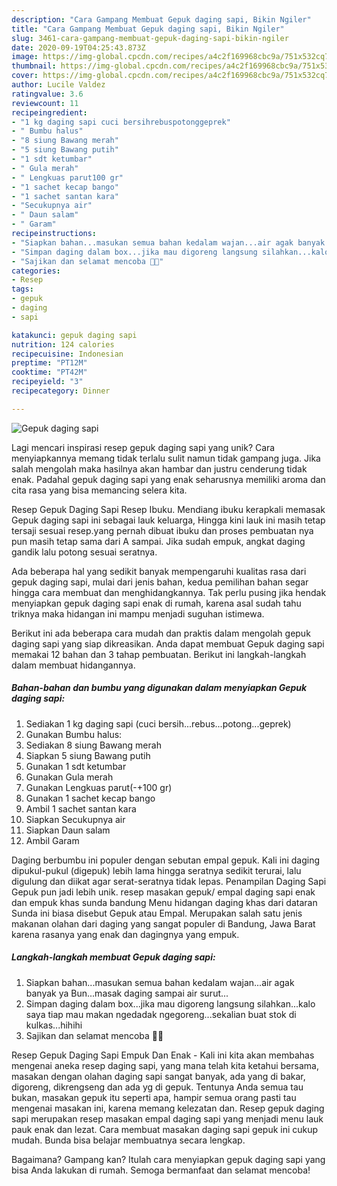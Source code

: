 ```yaml
---
description: "Cara Gampang Membuat Gepuk daging sapi, Bikin Ngiler"
title: "Cara Gampang Membuat Gepuk daging sapi, Bikin Ngiler"
slug: 3461-cara-gampang-membuat-gepuk-daging-sapi-bikin-ngiler
date: 2020-09-19T04:25:43.873Z
image: https://img-global.cpcdn.com/recipes/a4c2f169968cbc9a/751x532cq70/gepuk-daging-sapi-foto-resep-utama.jpg
thumbnail: https://img-global.cpcdn.com/recipes/a4c2f169968cbc9a/751x532cq70/gepuk-daging-sapi-foto-resep-utama.jpg
cover: https://img-global.cpcdn.com/recipes/a4c2f169968cbc9a/751x532cq70/gepuk-daging-sapi-foto-resep-utama.jpg
author: Lucile Valdez
ratingvalue: 3.6
reviewcount: 11
recipeingredient:
- "1 kg daging sapi cuci bersihrebuspotonggeprek"
- " Bumbu halus"
- "8 siung Bawang merah"
- "5 siung Bawang putih"
- "1 sdt ketumbar"
- " Gula merah"
- " Lengkuas parut100 gr"
- "1 sachet kecap bango"
- "1 sachet santan kara"
- "Secukupnya air"
- " Daun salam"
- " Garam"
recipeinstructions:
- "Siapkan bahan...masukan semua bahan kedalam wajan...air agak banyak ya Bun...masak daging sampai air surut..."
- "Simpan daging dalam box...jika mau digoreng langsung silahkan...kalo saya tiap mau makan ngedadak ngegoreng...sekalian buat stok di kulkas...hihihi"
- "Sajikan dan selamat mencoba 🤗💐"
categories:
- Resep
tags:
- gepuk
- daging
- sapi

katakunci: gepuk daging sapi 
nutrition: 124 calories
recipecuisine: Indonesian
preptime: "PT12M"
cooktime: "PT42M"
recipeyield: "3"
recipecategory: Dinner

---
```



![Gepuk daging sapi](https://img-global.cpcdn.com/recipes/a4c2f169968cbc9a/751x532cq70/gepuk-daging-sapi-foto-resep-utama.jpg)

Lagi mencari inspirasi resep gepuk daging sapi yang unik? Cara menyiapkannya memang tidak terlalu sulit namun tidak gampang juga. Jika salah mengolah maka hasilnya akan hambar dan justru cenderung tidak enak. Padahal gepuk daging sapi yang enak seharusnya memiliki aroma dan cita rasa yang bisa memancing selera kita.

Resep Gepuk Daging Sapi Resep Ibuku. Mendiang ibuku kerapkali memasak Gepuk daging sapi ini sebagai lauk keluarga, Hingga kini lauk ini masih tetap tersaji sesuai resep.yang pernah dibuat ibuku dan proses pembuatan nya pun masih tetap sama dari A sampai. Jika sudah empuk, angkat daging gandik lalu potong sesuai seratnya.

Ada beberapa hal yang sedikit banyak mempengaruhi kualitas rasa dari gepuk daging sapi, mulai dari jenis bahan, kedua pemilihan bahan segar hingga cara membuat dan menghidangkannya. Tak perlu pusing jika hendak menyiapkan gepuk daging sapi enak di rumah, karena asal sudah tahu triknya maka hidangan ini mampu menjadi suguhan istimewa.


Berikut ini ada beberapa cara mudah dan praktis dalam mengolah gepuk daging sapi yang siap dikreasikan. Anda dapat membuat Gepuk daging sapi memakai 12 bahan dan 3 tahap pembuatan. Berikut ini langkah-langkah dalam membuat hidangannya.

<!--inarticleads1-->

##### Bahan-bahan dan bumbu yang digunakan dalam menyiapkan Gepuk daging sapi:

1. Sediakan 1 kg daging sapi (cuci bersih...rebus...potong...geprek)
1. Gunakan  Bumbu halus:
1. Sediakan 8 siung Bawang merah
1. Siapkan 5 siung Bawang putih
1. Gunakan 1 sdt ketumbar
1. Gunakan  Gula merah
1. Gunakan  Lengkuas parut(-+100 gr)
1. Gunakan 1 sachet kecap bango
1. Ambil 1 sachet santan kara
1. Siapkan Secukupnya air
1. Siapkan  Daun salam
1. Ambil  Garam


Daging berbumbu ini populer dengan sebutan empal gepuk. Kali ini daging dipukul-pukul (digepuk) lebih lama hingga seratnya sedikit terurai, lalu digulung dan diikat agar serat-seratnya tidak lepas. Penampilan Daging Sapi Gepuk pun jadi lebih unik. resep masakan gepuk/ empal daging sapi enak dan empuk khas sunda bandung Menu hidangan daging khas dari dataran Sunda ini biasa disebut Gepuk atau Empal. Merupakan salah satu jenis makanan olahan dari daging yang sangat populer di Bandung, Jawa Barat karena rasanya yang enak dan dagingnya yang empuk. 

<!--inarticleads2-->

##### Langkah-langkah membuat Gepuk daging sapi:

1. Siapkan bahan...masukan semua bahan kedalam wajan...air agak banyak ya Bun...masak daging sampai air surut...
1. Simpan daging dalam box...jika mau digoreng langsung silahkan...kalo saya tiap mau makan ngedadak ngegoreng...sekalian buat stok di kulkas...hihihi
1. Sajikan dan selamat mencoba 🤗💐


Resep Gepuk Daging Sapi Empuk Dan Enak - Kali ini kita akan membahas mengenai aneka resep daging sapi, yang mana telah kita ketahui bersama, masakan dengan olahan daging sapi sangat banyak, ada yang di bakar, digoreng, dikrengseng dan ada yg di gepuk. Tentunya Anda semua tau bukan, masakan gepuk itu seperti apa, hampir semua orang pasti tau mengenai masakan ini, karena memang kelezatan dan. Resep gepuk daging sapi merupakan resep masakan empal daging sapi yang menjadi menu lauk pauk enak dan lezat. Cara membuat masakan daging sapi gepuk ini cukup mudah. Bunda bisa belajar membuatnya secara lengkap. 

Bagaimana? Gampang kan? Itulah cara menyiapkan gepuk daging sapi yang bisa Anda lakukan di rumah. Semoga bermanfaat dan selamat mencoba!
